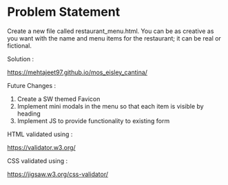 # Problem Statement

Create a new file called restaurant_menu.html. You can be as creative as you want with the name and menu items for the restaurant; it can be real or fictional.

Solution :

https://mehtajeet97.github.io/mos_eisley_cantina/

Future Changes :

1. Create a SW themed Favicon
2. Implement mini modals in the menu so that each item is visible by heading
3. Implement JS to provide functionality to existing form

HTML validated using :

https://validator.w3.org/

CSS validated using :

https://jigsaw.w3.org/css-validator/
